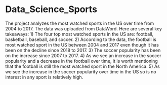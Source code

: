 # Data_Science_Sports
The project analyzes the most watched sports in the US over time from 2004 to 2017. The data was uploaded from DataWord. Here are several key takeaways: 1) The four top most watched sports in the US are: football,  basketball, baseball, and soccer.  2) According to the data, the football is most watched sport in the US between 2004 and 2017 even though it has been on the decline since 2018 to 2017. 3) The soccer popularity has been on the increase since 2007 to 2017. 4) As we see an increase in the soccer popularity and a decrease in the football over time, it is worth mentioning that the football is still the most watched sport in the North America. 5) As we see the increase in the soccer popularity over time in the US so is no interest in any sport is relatively high.  
